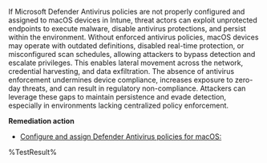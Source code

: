 If Microsoft Defender Antivirus policies are not properly configured and assigned to macOS devices in Intune, threat actors can exploit unprotected endpoints to execute malware, disable antivirus protections, and persist within the environment. Without enforced antivirus policies, macOS devices may operate with outdated definitions, disabled real-time protection, or misconfigured scan schedules, allowing attackers to bypass detection and escalate privileges. This enables lateral movement across the network, credential harvesting, and data exfiltration. The absence of antivirus enforcement undermines device compliance, increases exposure to zero-day threats, and can result in regulatory non-compliance. Attackers can leverage these gaps to maintain persistence and evade detection, especially in environments lacking centralized policy enforcement.

**Remediation action**

- [Configure and assign Defender Antivirus policies for macOS:](https://learn.microsoft.com/en-us/mem/intune/protect/antivirus-microsoft-defender-settings-macos)

<!--- Results --->
%TestResult%
